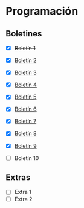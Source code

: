 # Programación

## Boletines
- [x] ~~Boletín 1~~  
- [x] [Boletín 2](/src/com/programacion/boletin02)  
- [x] [Boletín 3](/src/com/programacion/boletin03)  
- [x] [Boletín 4](/src/com/programacion/boletin04)
- [x] [Boletín 5](/src/com/programacion/boletin05)  
- [x] [Boletín 6](/src/com/programacion/boletin06)
- [x] [Boletín 7](/src/com/programacion/boletin07)  
- [x] [Boletín 8](/src/com/programacion/boletin08)  
- [x] [Boletín 9](/src/com/programacion/boletin09)  
- [ ] Boletín 10  


## Extras
- [ ] Extra 1  
- [ ] Extra 2  
